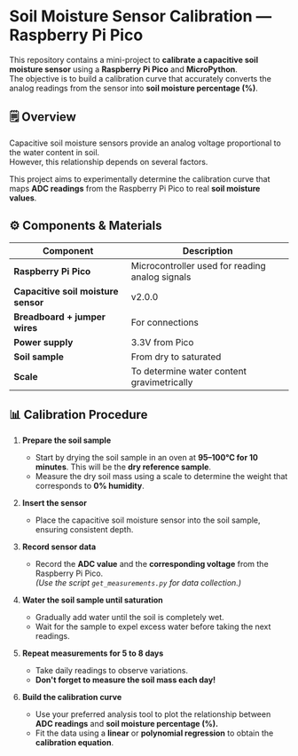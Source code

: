 # Soil Moisture Sensor Calibration — Raspberry Pi Pico

This repository contains a mini-project to **calibrate a capacitive soil moisture sensor** using a **Raspberry Pi Pico** and **MicroPython**.  
The objective is to build a calibration curve that accurately converts the analog readings from the sensor into **soil moisture percentage (%)**.

## 🗒️ Overview

Capacitive soil moisture sensors provide an analog voltage proportional to the water content in soil.  
However, this relationship depends on several factors.

This project aims to experimentally determine the calibration curve that maps **ADC readings** from the Raspberry Pi Pico to real **soil moisture values**.

## ⚙️ Components & Materials

| Component | Description |
|------------|--------------|
| **Raspberry Pi Pico** | Microcontroller used for reading analog signals |
| **Capacitive soil moisture sensor** | v2.0.0 |
| **Breadboard + jumper wires** | For connections |
| **Power supply** | 3.3V from Pico |
| **Soil sample** | From dry to saturated |
| **Scale** | To determine water content gravimetrically |


## 📊 Calibration Procedure

1. **Prepare the soil sample**
   - Start by drying the soil sample in an oven at **95–100°C for 10 minutes**. This will be the **dry reference sample**.
   - Measure the dry soil mass using a scale to determine the weight that corresponds to **0% humidity**.

2. **Insert the sensor**
   - Place the capacitive soil moisture sensor into the soil sample, ensuring consistent depth.

3. **Record sensor data**
   - Record the **ADC value** and the **corresponding voltage** from the Raspberry Pi Pico.  
     *(Use the script `get_measurements.py` for data collection.)*

4. **Water the soil sample until saturation**
   - Gradually add water until the soil is completely wet.  
   - Wait for the sample to expel excess water before taking the next readings.

5. **Repeat measurements for 5 to 8 days**
   - Take daily readings to observe variations. 
   - **Don't forget to measure the soil mass each day!**

6. **Build the calibration curve**
   - Use your preferred analysis tool to plot the relationship between **ADC readings** and **soil moisture percentage (%).**
   - Fit the data using a **linear** or **polynomial regression** to obtain the **calibration equation**.



